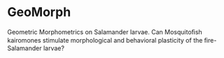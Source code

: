 # GeoMorph
Geometric Morphometrics on Salamander larvae.
Can Mosquitoﬁsh kairomones stimulate morphological and behavioral plasticity of the ﬁre-Salamander larvae?



